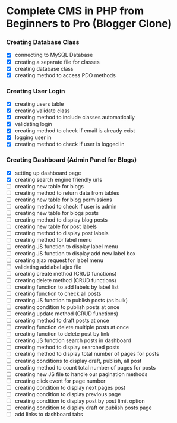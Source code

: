# Complete CMS in PHP from Beginners to Pro (Blogger Clone)

### Creating Database Class

- [x] connecting to MySQL Database
- [x] creating a separate file for classes
- [x] creating database class
- [x] creating method to access PDO methods

### Creating User Login

- [x] creating users table
- [x] creating validate class
- [x] creating method to include classes automatically
- [x] validating login
- [x] creating method to check if email is already exist
- [x] logging user in
- [x] creating method to check if user is logged in

### Creating Dashboard (Admin Panel for Blogs)

- [x] setting up dashboard page
- [x] creating search engine friendly urls
- [ ] creating new table for blogs
- [ ] creating method to return data from tables
- [ ] creating new table for blog permissions
- [ ] creating method to check if user is admin
- [ ] creating new table for blogs posts
- [ ] creating method to display blog posts
- [ ] creating new table for post labels
- [ ] creating method to display post labels
- [ ] creating method for label menu
- [ ] creating JS function to display label menu
- [ ] creating JS function to display add new label box
- [ ] creating ajax request for label menu
- [ ] validating addlabel ajax file
- [ ] creating create method (CRUD functions)
- [ ] creating delete method (CRUD functions)
- [ ] creating function to add labels by label list
- [ ] creating function to check all posts
- [ ] creating JS function to publish posts (as bulk)
- [ ] creating condition to publish posts at once
- [ ] creating update method (CRUD functions)
- [ ] creating method to draft posts at once
- [ ] creating function delete multiple posts at once
- [ ] creating function to delete post by link
- [ ] creating JS function search posts in dashboard
- [ ] creating method to display searched posts
- [ ] creating method to display total number of pages for posts
- [ ] creating conditions to display draft, publish, all post
- [ ] creating method to count total number of pages for posts
- [ ] creating new JS file to handle our pagination methods
- [ ] creating click event for page number
- [ ] creating condition to display next pages post
- [ ] creating condition to display previous page
- [ ] creating condition to display post by post limit option
- [ ] creating condition to display draft or publish posts page
- [ ] add links to dashboard tabs